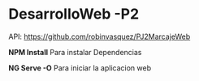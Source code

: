 # DesarrolloWeb -P2
 
 API: https://github.com/robinvasquez/PJ2MarcajeWeb
 
**NPM Install**
Para instalar Dependencias

**NG Serve -O**
Para iniciar la aplicacion web

